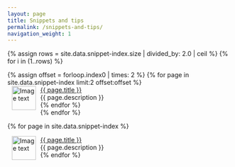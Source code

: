 ```yaml
---
layout: page
title: Snippets and tips
permalink: /snippets-and-tips/
navigation_weight: 1
---
```

{% assign rows = site.data.snippet-index.size | divided_by: 2.0 | ceil %}
{% for i in (1..rows) %}
  <div>
  {% assign offset = forloop.index0 | times: 2 %}
    {% for page in site.data.snippet-index limit:2 offset:offset %}
        <div class="boxed_page">
            <div>
              <img src="{{ page.image }}" alt="Image text" style="margin: 0px 10px" width="54" height="54" align="left"/>
            </div>
            <div>
              <a href="{{ page.url }}">{{ page.title }}</a><br>
              {{ page.description }}
              <br>
            </div>
        <div>
    {% endfor %}
  </div>
{% endfor %}


{% for page in site.data.snippet-index %}
  <div class="boxed_page">
    <div>
      <img src="{{ page.image }}" alt="Image text" style="margin: 0px 10px" width="54" height="54" align="left"/>
    </div>
    <div>
      <a href="{{ page.url }}">{{ page.title }}</a><br>
      {{ page.description }}
      <br>
    </div>
  </div>
{% endfor %}
<br><br>
